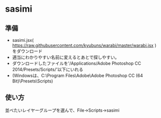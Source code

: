 # sasimi

## 準備

* sasimi.jsx( https://raw.githubusercontent.com/kyubuns/warabi/master/warabi.jsx )をダウンロード
 * 適当にわかりやすい名前に変えるとあとで探しやすい。
* ダウンロードしたファイルを'/Applications/Adobe Photoshop CC 2014/Presets/Scripts/'以下にいれる
 * (Windowsは、C:\Program Files\Adobe\Adobe Photoshop CC (64 Bit)\Presets\Scripts\)

## 使い方

並べたいレイヤーグループを選んで、File->Scripts->sasimi
